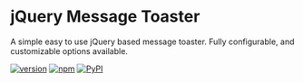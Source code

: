 # jQuery Message Toaster
A simple easy to use jQuery based message toaster. Fully configurable, and customizable options available.

[![version](https://img.shields.io/badge/version-v0.0.1-orange.svg)]()
[![npm](https://img.shields.io/npm/l/express.svg)]()
[![PyPI](https://img.shields.io/badge/status-stable-brightgreen.svg)]()
